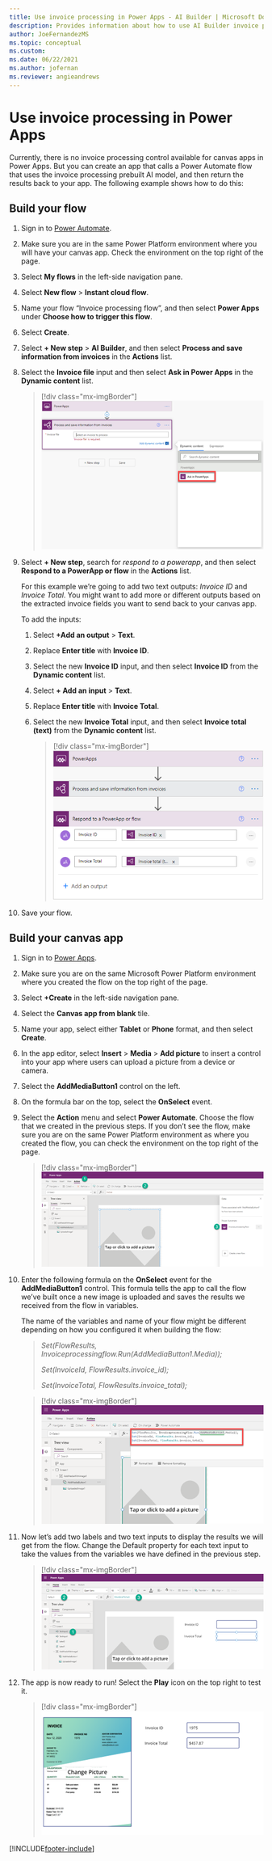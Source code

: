 ```yaml
---
title: Use invoice processing in Power Apps - AI Builder | Microsoft Docs
description: Provides information about how to use AI Builder invoice processing in Power Apps.
author: JoeFernandezMS
ms.topic: conceptual
ms.custom: 
ms.date: 06/22/2021
ms.author: jofernan
ms.reviewer: angieandrews
---
```


# Use invoice processing in Power Apps

Currently, there is no invoice processing control available for canvas apps in Power Apps. But you can create an app that calls a Power Automate flow that uses the invoice processing prebuilt AI model, and then return the results back to your app. The following example shows how to do this:

## Build your flow

1. Sign in to [Power Automate](https://flow.microsoft.com).

1. Make sure you are in the same Power Platform environment where you will have your canvas app. Check the environment on the top right of the page.

1. Select **My flows** in the left-side navigation pane.

1. Select **New flow** > **Instant cloud flow**.

1. Name your flow “Invoice processing flow”, and then select **Power Apps** under **Choose how to trigger this flow**.

1. Select **Create**.

1. Select **+ New step** > **AI Builder**, and then select **Process and save information from invoices** in the **Actions** list.

1. Select the **Invoice file** input and then select **Ask in Power Apps** in the **Dynamic content** list.

   > [!div class="mx-imgBorder"]
   > ![Process and save information.](media/flow-process-and-save.png "Choose dynamic content")

1. Select **+ New step**, search for *respond to a powerapp*, and then select **Respond to a PowerApp or flow** in the **Actions** list.

   For this example we’re going to add two text outputs: *Invoice ID* and *Invoice Total*. You might want to add more or different outputs based on the extracted invoice fields you want to send back to your canvas app.

   To add the inputs:

   1. Select **+Add an output** > **Text**. 

   1. Replace **Enter title** with **Invoice ID**.

   1. Select the new **Invoice ID** input, and then select **Invoice ID** from the **Dynamic content** list.

   1. Select **+ Add an input** > **Text**.

   1. Replace **Enter title** with **Invoice Total**.

   1. Select the new **Invoice Total** input, and then select **Invoice total (text)** from the **Dynamic content** list.

      > [!div class="mx-imgBorder"]
      > ![Respond to a Power App tile.](media/flow-respond-to-power-app.png "Configure the 'Respond to Power App' screen")

1. Save your flow.

## Build your canvas app

1. Sign in to [Power Apps](https://make.powerapps.com/). 
1. Make sure you are on the same Microsoft Power Platform environment where you created the flow on the top right of the page. 
1. Select **+Create** in the left-side navigation pane.
1. Select the **Canvas app from blank** tile. 
1. Name your app, select either **Tablet** or **Phone** format, and then select **Create**.
1. In the app editor, select **Insert** > **Media** > **Add picture** to insert a control into your app where users can upload a picture from a device or camera.
1. Select the **AddMediaButton1** control on the left. 
1. On the formula bar on the top, select the **OnSelect** event.


1. Select the **Action** menu and select **Power Automate**. Choose the flow that we created in the previous steps. If you don’t see the flow, make sure you are on the same Power Platform environment as where you created the flow, you can check the environment on the top right of the page.
   > [!div class="mx-imgBorder"]
   > ![Action menu.](media/canvas-app-action-menu.png "Select the 'Action' menu")

1. Enter the following formula on the **OnSelect** event for the **AddMediaButton1** control. This formula tells the app to call the flow we’ve built once a new image is uploaded and saves the results we received from the flow in variables.

   The name of the variables and name of your flow might be different depending on how you configured it when building the flow:

   > *Set(FlowResults, Invoiceprocessingflow.Run(AddMediaButton1.Media));*
   >
   > *Set(InvoiceId, FlowResults.invoice_id);*
   >
   > *Set(InvoiceTotal, FlowResults.invoice_total);*

   > [!div class="mx-imgBorder"]
   > ![Formula menu.](media/canvas-app-formula.png "Enter the formula")

1. Now let’s add two labels and two text inputs to display the results we will get from the flow. Change the Default property for each text input to take the values from the variables we have defined in the previous step.
   > [!div class="mx-imgBorder"]
   > ![Add labels and text inputs.](media/canvas-app-add-labels.png "Add two labels and two text inputs")

1. The app is now ready to run! Select the **Play** icon on the top right to test it.
   > [!div class="mx-imgBorder"]
   > ![Finished app.](media/canvas-app-done.png "Finished app screen")


[!INCLUDE[footer-include](includes/footer-banner.md)]